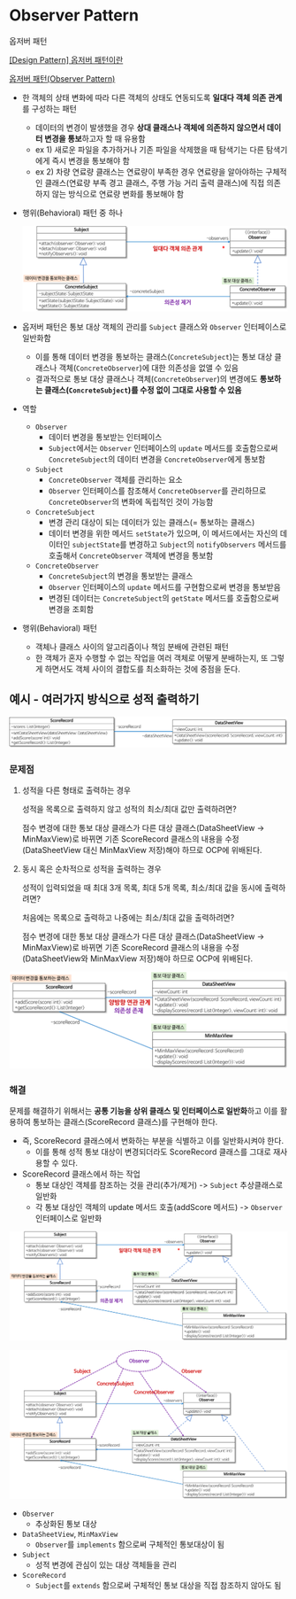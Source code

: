 # Observer Pattern

옵저버 패턴

[[Design Pattern] 옵저버 패턴이란](https://gmlwjd9405.github.io/2018/07/08/observer-pattern.html)

[옵저버 패턴(Observer Pattern)](https://jdm.kr/blog/32)

- 한 객체의 상태 변화에 따라 다른 객체의 상태도 연동되도록 **일대다 객체 의존 관계**를 구성하는 패턴
    - 데이터의 변경이 발생했을 경우 **상대 클래스나 객체에 의존하지 않으면서 데이터 변경을 통보**하고자 할 때 유용함
    - ex 1) 새로운 파일을 추가하거나 기존 파일을 삭제했을 때 탐색기는 다른 탐색기에게 즉시 변경을 통보해야 함
    - ex 2) 차량 연료량 클래스는 연료량이 부족한 경우 연료량을 알아야하는 구체적인 클래스(연료량 부족 경고 클래스, 주행 가능 거리 출력 클래스)에 직접 의존하지 않는 방식으로 연료량 변화를 통보해야 함
- 행위(Behavioral) 패턴 중 하나

    ![img.png](images/observerPattern.png)
- 옵저버 패턴은 통보 대상 객체의 관리를 `Subject` 클래스와 `Observer` 인터페이스로 일반화함
    - 이를 통해 데이터 변경을 통보하는 클래스(`ConcreteSubject`)는 통보 대상 클래스나 객체(`ConcreteObserver`)에 대한 의존성을 없앨 수 있음
    - 결과적으로 통보 대상 클래스나 객체(`ConcreteObserver`)의 변경에도 **통보하는 클래스(`ConcreteSubject`)를 수정 없이 그대로 사용할 수 있음**
- 역할
    - `Observer`
        - 데이터 변경을 통보받는 인터페이스
        - `Subject`에서는 `Observer` 인터페이스의 `update` 메서드를 호출함으로써 `ConcreteSubject`의 데이터 변경을 `ConcreteObserver`에게 통보함
    - `Subject`
        - `ConcreteObserver` 객체를 관리하는 요소
        - `Observer` 인터페이스를 참조해서 `ConcreteObserver`를 관리하므로 `ConcreteObserver`의 변화에 독립적인 것이 가능함
    - `ConcreteSubject`
        - 변경 관리 대상이 되는 데이터가 있는 클래스(= 통보하는 클래스)
        - 데이터 변경을 위한 메서드 `setState`가 있으며, 이 메서드에서는 자신의 데이터인 `subjectState`를 변경하고 `Subject`의 `notifyObservers` 메서드를 호출해서 `ConcreteObserver` 객체에 변경을 통보함
    - `ConcreteObserver`
        - `ConcreteSubject`의 변경을 통보받는 클래스
        - `Observer` 인터페이스의 `update` 메서드를 구현함으로써 변경을 통보받음
        - 변경된 데이터는 `ConcreteSubject`의 `getState` 메서드를 호출함으로써 변경을 조회함

- 행위(Behavioral) 패턴
    - 객체나 클래스 사이의 알고리즘이나 책임 분배에 관련된 패턴
    - 한 객체가 혼자 수행할 수 없는 작업을 여러 객체로 어떻게 분배하는지, 또 그렇게 하면서도 객체 사이의 결합도를 최소화하는 것에 중점을 둔다.
    
## 예시 - 여러가지 방식으로 성적 출력하기

![img.png](images/observerPattern1.png)

### 문제점
1. 성적을 다른 형태로 출력하는 경우
    
    성적을 목록으로 출력하지 않고 성적의 최소/최대 값만 출력하려면?
   
    점수 변경에 대한 통보 대상 클래스가 다른 대상 클래스(DataSheetView -> MinMaxView)로 바뀌면 기존 ScoreRecord 클래스의 내용을 수정(DataSheetView 대신 MinMaxView 저장)해야 하므로 OCP에 위배된다.
2. 동시 혹은 순차적으로 성적을 출력하는 경우
    
    성적이 입력되었을 때 최대 3개 목록, 최대 5개 목록, 최소/최대 값을 동시에 출력하려면?
   
    처음에는 목록으로 출력하고 나중에는 최소/최대 값을 출력하려면?
   
    점수 변경에 대한 통보 대상 클래스가 다른 대상 클래스(DataSheetView -> MinMaxView)로 바뀌면 기존 ScoreRecord 클래스의 내용을 수정(DataSheetView와 MinMaxView 저장)해야 하므로 OCP에 위배된다.

![img.png](images/observerPattern2.png)

### 해결

문제를 해결하기 위해서는 **공통 기능을 상위 클래스 및 인터페이스로 일반화**하고 이를 활용하여 통보하는 클래스(ScoreRecord 클래스)를 구현해야 한다.

- 즉, ScoreRecord 클래스에서 변화하는 부분을 식별하고 이를 일반화시켜야 한다.
    - 이를 통해 성적 통보 대상이 변경되더라도 ScoreRecord 클래스를 그대로 재사용할 수 있다.
- ScoreRecord 클래스에서 하는 작업
    - 통보 대상인 객체를 참조하는 것을 관리(추가/제거) -> `Subject` 추상클래스로 일반화
    - 각 통보 대상인 객체의 update 메서드 호출(addScore 메서드) -> `Observer` 인터페이스로 일반화
    
![img.png](images/observerPattern3.png)

![img.png](images/observerPattern4.png)

- `Observer`
  - 추상화된 통보 대상
- `DataSheetView`, `MinMaxView`
  - `Observer`를 `implements` 함으로써 구체적인 통보대상이 됨
- `Subject`
  - 성적 변경에 관심이 있는 대상 객체들을 관리
- `ScoreRecord`
  - `Subject`를 `extends` 함으로써 구체적인 통보 대상을 직접 참조하지 않아도 됨